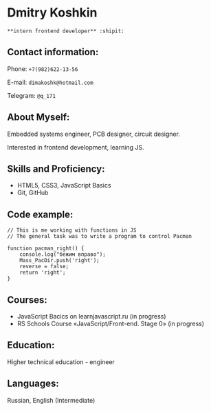 # Dmitry Koshkin

`**intern frontend developer** :shipit:`

## Contact information:

Phone: `+7(982)622-13-56`

E-mail: `dimakoshk@hotmail.com`

Telegram: `@q_171`
<!-- Telegram: [@q_171](t.me/@q_171) -->

## About Myself:

Embedded systems engineer, PCB designer, circuit designer.

Interested in frontend development, learning JS.

## Skills and Proficiency:

- HTML5, CSS3, JavaScript Basics
- Git, GitHub

## Code example:
```
// This is me working with functions in JS
// The general task was to write a program to control Pacman

function pacman_right() {
    console.log("бежим вправо");
    Mass_PacDir.push('right');
    reverse = false;
    return 'right';    
}
```

## Courses:

- JavaScript Bacics on learnjavascript.ru (in progress)
- RS Schools Course «JavaScript/Front-end. Stage 0» (in progress)

## Education:

Higher technical education - engineer

## Languages:

Russian, English (Intermediate)